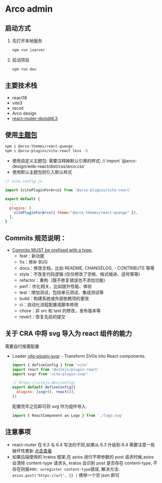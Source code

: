 # Arco admin

## 启动方式

1. 先打开本地服务

   ```js
   npm run jserver
   ```

2. 启动项目

   ```js
   npm run dev
   ```

## 主要技术栈

- react18
- vite3
- recoil
- Arco design
- react-router-dom@6.3

## 使用[主题包](https://arco.design/themes)

```bash
npm i @arco-themes/react-quange
npm i @arco-plugins/vite-react less -D
```

- 使用自定义主题包: 需要注释掉默认引用的样式: // import '@arco-design/web-react/dist/css/arco.css'
- 使用默认主题包则引入默认样式

```js
// vite.config.js

import {vitePluginForArco} from '@arco-plugins/vite-react'

export default {
  ...
  plugins: [
    vitePluginForArco({ theme:"@arco-themes/react-quange" }),
  ],
}
```

## Commits 规范说明：

- [Commits MUST be prefixed with a type:](https://www.conventionalcommits.org/en/v1.0.0-beta.2/#specification)
  - feat：新功能
  - fix：修补 BUG
  - docs：修改文档，比如 README, CHANGELOG, - CONTRIBUTE 等等
  - style：不改变代码逻辑 (仅仅修改了空格、格式缩进、逗号等等)
  - refactor：重构（既不修复错误也不添加功能）
  - perf：优化相关，比如提升性能、体验
  - test：增加测试，包括单元测试、集成测试等
  - build：构建系统或外部依赖项的更改
  - ci：自动化流程配置或脚本修改
  - chore：非 src 和 test 的修改，发布版本等
  - revert：恢复先前的提交

## 关于 CRA 中将 svg 导入为 react 组件的能力

需要自行按需配置

- Loader
  [vite-plugin-svgr](https://github.com/pd4d10/vite-plugin-svgr) - Transform SVGs into React components.

  ```js
  import { defineConfig } from 'vite'
  import react from '@vitejs/plugin-react'
  import svgr from 'vite-plugin-svgr'

  // https://vitejs.dev/config/
  export default defineConfig({
    plugins: [svgr(), react()],
  })
  ```

  配置完毕之后即可将 svg 作为组件导入:

  ```js
  import { ReactComponent as Logo } from './logo.svg'
  ```

## 注意事项

- react-router 在 6.3 与 6.4 写法的不同,如果从 6.3 升级到 6.4 需要注意一些破坏性更新 [点击查看](https://reactrouter.com/en/6.4.0/start/overview)
- 如果后端使用的 kratos 框架,在 axios 进行不带参数的 post 请求时候,axios 会清除 content-type 请求头,
  kratos 会识别 post 是否存在 content-type, 不存在则报`400: unregister content-type`错误,
  解决方法: `axios.post('https://url', {} )` 携带一个空 json 即可
